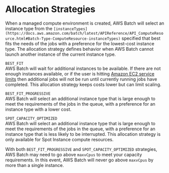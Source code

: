 # Allocation Strategies<a name="allocation-strategies"></a>

When a managed compute environment is created, AWS Batch will select an instance type from the `[instanceTypes](https://docs.aws.amazon.com/batch/latest/APIReference/API_ComputeResource.html#Batch-Type-ComputeResource-instanceTypes)` specified that best fits the needs of the jobs with a preference for the lowest\-cost instance type\. The allocation strategy defines behavior when AWS Batch cannot launch another instance of the current instance type\.

`BEST_FIT`  
AWS Batch will wait for additional instances to be available\. If there are not enough instances available, or if the user is hitting [Amazon EC2 service limits](https://docs.aws.amazon.com/AWSEC2/latest/UserGuide/ec2-resource-limits.html) then additional jobs will not be run until currently running jobs have completed\. This allocation strategy keeps costs lower but can limit scaling\.

`BEST_FIT_PROGRESSIVE`  
AWS Batch will select an additional instance type that is large enough to meet the requirements of the jobs in the queue, with a preference for an instance type with a lower cost\.

`SPOT_CAPACITY_OPTIMIZED`  
AWS Batch will select an additional instance type that is large enough to meet the requirements of the jobs in the queue, with a preference for an instance type that is less likely to be interrupted\. This allocation strategy is only available for Spot Instance compute resources\.

With both `BEST_FIT_PROGRESSIVE` and `SPOT_CAPACITY_OPTIMIZED` strategies, AWS Batch may need to go above `maxvCpus` to meet your capacity requirements\. In this event, AWS Batch will never go above `maxvCpus` by more than a single instance\.
